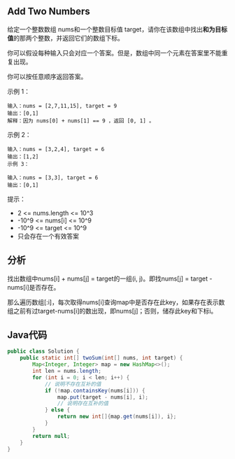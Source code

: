 ## Add Two Numbers

给定一个整数数组 nums和一个整数目标值 target，请你在该数组中找出**和为目标值**的那两个整数，并返回它们的数组下标。

你可以假设每种输入只会对应一个答案。但是，数组中同一个元素在答案里不能重复出现。

你可以按任意顺序返回答案。

示例 1：

```
输入：nums = [2,7,11,15], target = 9
输出：[0,1]
解释：因为 nums[0] + nums[1] == 9 ，返回 [0, 1] 。
```

示例 2：

```
输入：nums = [3,2,4], target = 6
输出：[1,2]
示例 3：
```

```
输入：nums = [3,3], target = 6
输出：[0,1]
```

提示：

* 2 <= nums.length <= 10^3
* -10^9 <= nums[i] <= 10^9
* -10^9 <= target <= 10^9
* 只会存在一个有效答案

## 分析

找出数组中nums[i] + nums[j] = target的一组(i, j)。即找nums[j] = target - nums[i]是否存在。

那么遍历数组[:i]，每次取得nums[i]查询map中是否存在此key，如果存在表示数组之前有过target-nums[i]的数出现，即nums[j]；否则，储存此key和下标i。

## Java代码

```java
public class Solution {
    public static int[] twoSum(int[] nums, int target) {
        Map<Integer, Integer> map = new HashMap<>();
        int len = nums.length;
        for (int i = 0; i < len; i++) {
            // 说明不存在互补的值
            if (!map.containsKey(nums[i])) {
                map.put(target - nums[i], i);
                // 说明存在互补的值
            } else {
                return new int[]{map.get(nums[i]), i};
            }
        }
        return null;
    }
}
```

